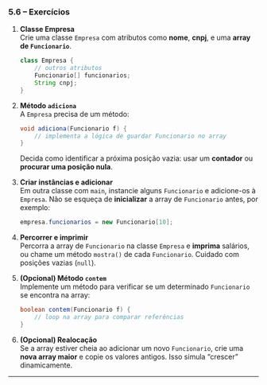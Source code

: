 ### **5.6 – Exercícios**

1. **Classe Empresa**  
   Crie uma classe `Empresa` com atributos como **nome**, **cnpj**, e uma **array de `Funcionario`**.  
   ```java
   class Empresa {
       // outros atributos
       Funcionario[] funcionarios;
       String cnpj;
   }
   ```

2. **Método `adiciona`**  
   A `Empresa` precisa de um método:
   ```java
   void adiciona(Funcionario f) {
       // implementa a lógica de guardar Funcionario no array
   }
   ```
   Decida como identificar a próxima posição vazia: usar um **contador** ou **procurar uma posição nula**.

3. **Criar instâncias e adicionar**  
   Em outra classe com `main`, instancie alguns `Funcionario` e adicione-os à `Empresa`. Não se esqueça de **inicializar** a array de `Funcionario` antes, por exemplo:  
   ```java
   empresa.funcionarios = new Funcionario[10];
   ```

4. **Percorrer e imprimir**  
   Percorra a array de `Funcionario` na classe `Empresa` e **imprima** salários, ou chame um método `mostra()` de cada `Funcionario`. Cuidado com posições vazias (`null`).

5. **(Opcional) Método `contem`**  
   Implemente um método para verificar se um determinado `Funcionario` se encontra na array:  
   ```java
   boolean contem(Funcionario f) {
       // loop na array para comparar referências
   }
   ```

6. **(Opcional) Realocação**  
   Se a array estiver cheia ao adicionar um novo `Funcionario`, crie uma **nova array maior** e copie os valores antigos. Isso simula “crescer” dinamicamente.

---
